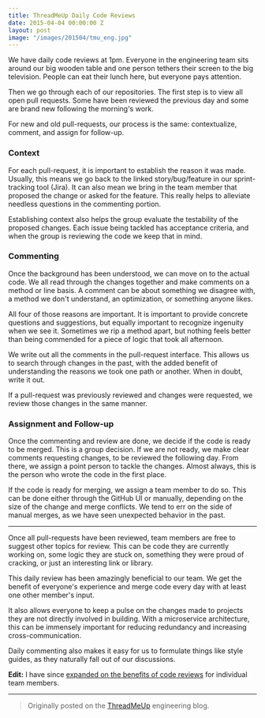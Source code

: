 ```yaml
---
title: ThreadMeUp Daily Code Reviews
date: 2015-04-04 00:00:00 Z
layout: post
image: "/images/201504/tmu_eng.jpg"
---
```


We have daily code reviews at 1pm. Everyone in the engineering team sits around our big wooden table and one person tethers their screen to the big television. People can eat their lunch here, but everyone pays attention.

Then we go through each of our repositories. The first step is to view all open pull requests. Some have been reviewed the previous day and some are brand new following the morning's work.

For new and old pull-requests, our process is the same: contextualize, comment, and assign for follow-up.

### Context

For each pull-request, it is important to establish the reason it was made. Usually, this means we go back to the linked story/bug/feature in our sprint-tracking tool (Jira). It can also mean we bring in the team member that proposed the change or asked for the feature. This really helps to alleviate needless questions in the commenting portion.

Establishing context also helps the group evaluate the testability of the proposed changes. Each issue being tackled has acceptance criteria, and when the group is reviewing the code we keep that in mind.

### Commenting

Once the background has been understood, we can move on to the actual code. We all read through the changes together and make comments on a method or line basis. A comment can be about something we disagree with, a method we don't understand, an optimization, or something anyone likes.

All four of those reasons are important. It is important to provide concrete questions and suggestions, but equally important to recognize ingenuity when we see it. Sometimes we rip a method apart, but nothing feels better than being commended for a piece of logic that took all afternoon.

We write out all the comments in the pull-request interface. This allows us to search through changes in the past, with the added benefit of understanding the reasons we took one path or another. When in doubt, write it out.

If a pull-request was previously reviewed and changes were requested, we review those changes in the same manner.

### Assignment and Follow-up

Once the commenting and review are done, we decide if the code is ready to be merged. This is a group decision. If we are not ready, we make clear comments requesting changes, to be reviewed the following day. From there, we assign a point person to tackle the changes. Almost always, this is the person who wrote the code in the first place.

If the code is ready for merging, we assign a team member to do so. This can be done either through the GitHub UI or manually, depending on the size of the change and merge conflicts. We tend to err on the side of manual merges, as we have seen unexpected behavior in the past.

---

Once all pull-requests have been reviewed, team members are free to suggest other topics for review. This can be code they are currently working on, some logic they are stuck on, something they were proud of cracking, or just an interesting link or library.

This daily review has been amazingly beneficial to our team. We get the benefit of everyone's experience and merge code every day with at least one other member's input. 

It also allows everyone to keep a pulse on the changes made to projects they are not directly involved in building. With a microservice architecture, this can be immensely important for reducing redundancy and increasing cross-communication. 

Daily commenting also makes it easy for us to formulate things like style guides, as they naturally fall out of our discussions.

__Edit:__ I have since [expanded on the benefits of code reviews](/2016/08/11/the-benefits-of-daily-code-review/) for individual team members.

---

> Originally posted on the [ThreadMeUp](//threadmeup.com) engineering blog.
